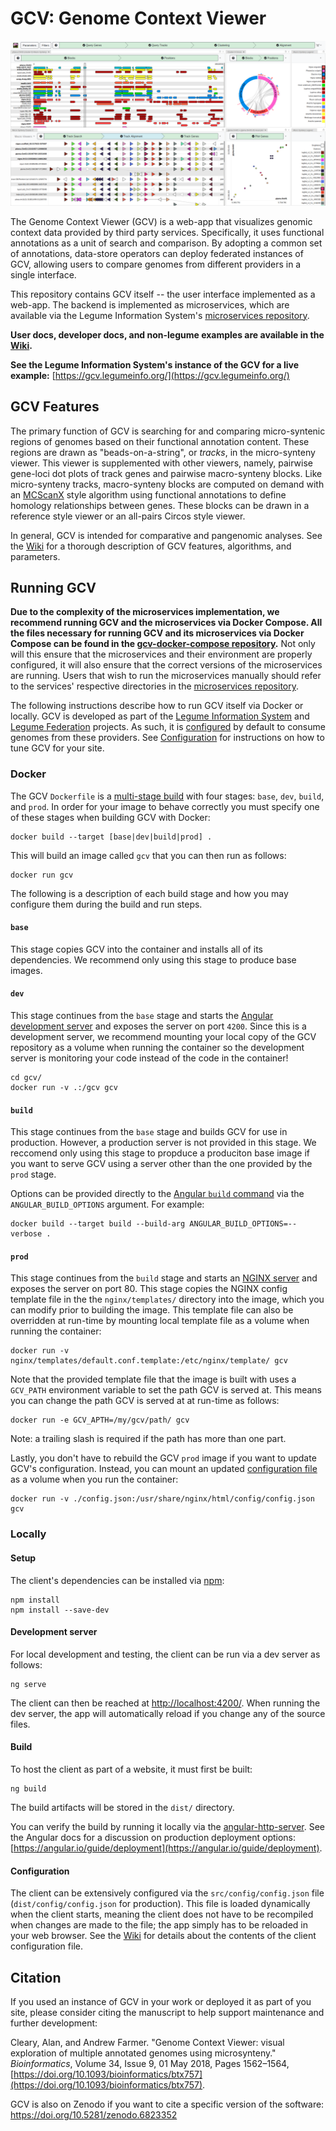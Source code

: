 # GCV: Genome Context Viewer

![Genome Context Viewer screenshot](/doc/img/screenshot.png)

The Genome Context Viewer (GCV) is a web-app that visualizes genomic context data provided by third party services.
Specifically, it uses functional annotations as a unit of search and comparison.
By adopting a common set of annotations, data-store operators can deploy federated instances of GCV, allowing users to compare genomes from different providers in a single interface.

This repository contains GCV itself -- the user interface implemented as a web-app.
The backend is implemented as microservices, which are available via the Legume Information System's [microservices repository](https://github.com/legumeinfo/microservices).

**User docs, developer docs, and non-legume examples are available in the [Wiki](https://github.com/legumeinfo/gcv/wiki).**

**See the Legume Information System's instance of the GCV for a live example:** [https://gcv.legumeinfo.org/](https://gcv.legumeinfo.org/)


## GCV Features

The primary function of GCV is searching for and comparing micro-syntenic regions of genomes based on their functional annotation content.
These regions are drawn as "beads-on-a-string", or _tracks_, in the micro-synteny viewer.
This viewer is supplemented with other viewers, namely, pairwise gene-loci dot plots of track genes and pairwise macro-synteny blocks.
Like micro-synteny tracks, macro-synteny blocks are computed on demand with an [MCScanX](https://doi.org/10.1093/nar/gkr1293) style algorithm using functional annotations to define homology relationships between genes.
These blocks can be drawn in a reference style viewer or an all-pairs Circos style viewer.

In general, GCV is intended for comparative and pangenomic analyses.
See the [Wiki](https://github.com/legumeinfo/lis_context_viewer/wiki/User-Help) for a thorough description of GCV features, algorithms, and parameters.


## Running GCV

**Due to the complexity of the microservices implementation, we recommend running GCV and the microservices via Docker Compose.
All the files necessary for running GCV and its microservices via Docker Compose can be found in the [gcv-docker-compose repository](https://github.com/legumeinfo/gcv-docker-compose).**
Not only will this ensure that the microservices and their environment are properly configured, it will also ensure that the correct versions of the microservices are running.
Users that wish to run the microservices manually should refer to the services' respective directories in the [microservices repository](https://github.com/legumeinfo/microservices).

The following instructions describe how to run GCV itself via Docker or locally.
GCV is developed as part of the [Legume Information System](https://legumeinfo.org/) and [Legume Federation](https://www.legumefederation.org/) projects.
As such, it is [configured](https://github.com/legumeinfo/gcv/wiki/Client-Configuration) by default to consume genomes from these providers.
See [Configuration](#configuration) for instructions on how to tune GCV for your site.

### Docker

The GCV `Dockerfile` is a [multi-stage build](https://docs.docker.com/develop/develop-images/multistage-build/) with four stages: `base`, `dev`, `build`, and `prod`.
In order for your image to behave correctly you must specify one of these stages when building GCV with Docker:
```console
docker build --target [base|dev|build|prod] .
```
This will build an image called `gcv` that you can then run as follows:
```console
docker run gcv
```

The following is a description of each build stage and how you may configure them during the build and run steps.

#### `base`
This stage copies GCV into the container and installs all of its dependencies.
We recommend only using this stage to produce base images.

#### `dev`
This stage continues from the `base` stage and starts the [Angular development server](#development-server) and exposes the server on port `4200`.
Since this is a development server, we recommend mounting your local copy of the GCV repository as a volume when running the container so the development server is monitoring your code instead of the code in the container!
```console
cd gcv/
docker run -v .:/gcv gcv
```

#### `build`
This stage continues from the `base` stage and builds GCV for use in production.
However, a production server is not provided in this stage.
We reccomend only using this stage to propduce a produciton base image if you want to serve GCV using a server other than the one provided by the `prod` stage.

Options can be provided directly to the [Angular `build` command](https://angular.io/cli/build) via the `ANGULAR_BUILD_OPTIONS` argument.
For example:
```console
docker build --target build --build-arg ANGULAR_BUILD_OPTIONS=--verbose .
```

#### `prod`
This stage continues from the `build` stage and starts an [NGINX server](https://nginx.org/en/) and exposes the server on port 80.
This stage copies the NGINX config template file in the the `nginx/templates/` directory into the image, which you can modify prior to building the image.
This template file can also be overridden at run-time by mounting local template file as a volume when running the container:
```console
docker run -v nginx/templates/default.conf.template:/etc/nginx/template/ gcv
```
Note that the provided template file that the image is built with uses a `GCV_PATH` environment variable to set the path GCV is served at.
This means you can change the path GCV is served at at run-time as follows:
```console
docker run -e GCV_APTH=/my/gcv/path/ gcv
```
Note: a trailing slash is required if the path has more than one part.

Lastly, you don't have to rebuild the GCV `prod` image if you want to update GCV's configuration.
Instead, you can mount an updated [configuration file](#configuration) as a volume when you run the container:
```
docker run -v ./config.json:/usr/share/nginx/html/config/config.json gcv
```


### Locally

#### Setup

The client's dependencies can be installed via [npm](https://www.npmjs.com/):
```console
npm install
npm install --save-dev
```

#### Development server

For local development and testing, the client can be run via a dev server as follows:
```console
ng serve
```

The client can then be reached at [http://localhost:4200/](http://localhost:4200/).
When running the dev server, the app will automatically reload if you change any of the source files.

#### Build

To host the client as part of a website, it must first be built:
```console
ng build
```

The build artifacts will be stored in the `dist/` directory.

You can verify the build by running it locally via the [angular-http-server](https://www.npmjs.com/package/angular-http-server).
See the Angular docs for a discussion on production deployment options: [https://angular.io/guide/deployment](https://angular.io/guide/deployment).

#### Configuration

The client can be extensively configured via the `src/config/config.json` file (`dist/config/config.json` for production).
This file is loaded dynamically when the client starts, meaning the client does not have to be recompiled when changes are made to the file; the app simply has to be reloaded in your web browser.
See the [Wiki](https://github.com/legumeinfo/lis_context_viewer/wiki/Client-Configuration) for details about the contents of the client configuration file.

## Citation
If you used an instance of GCV in your work or deployed it as part of you site, please consider citing the manuscript to help support maintenance and further development:

Cleary, Alan, and Andrew Farmer. "Genome Context Viewer: visual exploration of multiple annotated genomes using microsynteny." _Bioinformatics_, Volume 34, Issue 9, 01 May 2018, Pages 1562&ndash;1564, [https://doi.org/10.1093/bioinformatics/btx757](https://doi.org/10.1093/bioinformatics/btx757).

GCV is also on Zenodo if you want to cite a specific version of the software: https://doi.org/10.5281/zenodo.6823352

